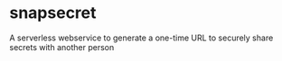 # snapsecret
A serverless webservice to generate a one-time URL to securely share secrets with another person
